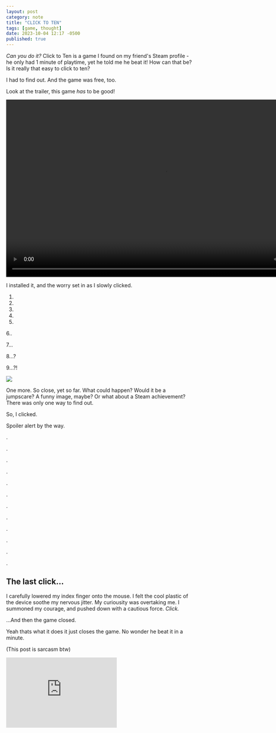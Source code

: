 ```yaml
---
layout: post
category: note
title: "CLICK TO TEN"
tags: [game, thought]
date: 2023-10-04 12:17 -0500
published: true
---
```

<!-- i promised i would write more articles, but the main reason i'm writing about something as dumb as this is because Nick of nick64.me was the aforementioned friend and he said i should write a post about the game after I played it in vc with him, so here you go :^) -->
*Can you do it?* Click to Ten is a game I found on my friend's Steam profile - he only had 1 minute of playtime, yet he told me he beat it! How can that be? Is it really that easy to click to ten?

I had to find out. And the game was free, too.

Look at the trailer, this game *has* to be good!

<video width="854" height="480" controls>
  <source src="/note/media/click-to-ten.webm" type="video/mp4">
</video>

I installed it, and the worry set in as I slowly clicked.

1.

2.

3.

4.

5.

6..

7...

8...?

9...?!

![](/note/media/click-to-ten-9.jpg)

One more. So close, yet so far. What could happen? Would it be a jumpscare? A funny image, maybe? Or what about a Steam achievement? There was only one way to find out.

So, I clicked.

Spoiler alert by the way.

.

.

.

.

.

.

.

.

.

.

.

.

## The last click...

I carefully lowered my index finger onto the mouse. I felt the cool plastic of the device soothe my nervous jitter. My curiousity was overtaking me. I summoned my courage, and pushed down with a cautious force. *Click.*

...And then the game closed.

Yeah thats what it does it just closes the game. No wonder he beat it in a minute.

(This post is sarcasm btw)

<iframe src="https://store.steampowered.com/widget/1910580/" frameborder="0" x="646" height="190"></iframe>
